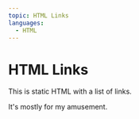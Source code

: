 ```yaml
---
topic: HTML Links 
languages:
  - HTML
---
```


# HTML Links 

This is static HTML with a list of links.

It's mostly for my amusement.
